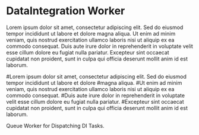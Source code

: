 # DataIntegration Worker

Lorem ipsum dolor sit amet, consectetur adipiscing elit. Sed do eiusmod tempor incididunt ut labore et dolore magna aliqua. 
Ut enim ad minim veniam, quis nostrud exercitation ullamco laboris nisi ut aliquip ex ea commodo consequat. 
Duis aute irure dolor in reprehenderit in voluptate velit esse cillum dolore eu fugiat nulla pariatur. 
Excepteur sint occaecat cupidatat non proident, sunt in culpa qui officia deserunt mollit anim id est laborum.

#Lorem ipsum dolor sit amet, consectetur adipiscing elit. Sed do eiusmod tempor incididunt ut labore et dolore #magna aliqua. 
#Ut enim ad minim veniam, quis nostrud exercitation ullamco laboris nisi ut aliquip ex ea commodo consequat. 
#Duis aute irure dolor in reprehenderit in voluptate velit esse cillum dolore eu fugiat nulla pariatur. 
#Excepteur sint occaecat cupidatat non proident, sunt in culpa qui officia deserunt mollit anim id est laborum.


Queue Worker for Dispatching DI Tasks.